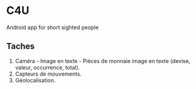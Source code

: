 # C4U
Android app for short sighted people

## Taches
1.  Caméra - Image en texte - Pièces de monnaie image en texte (devise, valeur, occurrence, total).
2.  Capteurs de mouvements.
3.  Géolocalisation.

